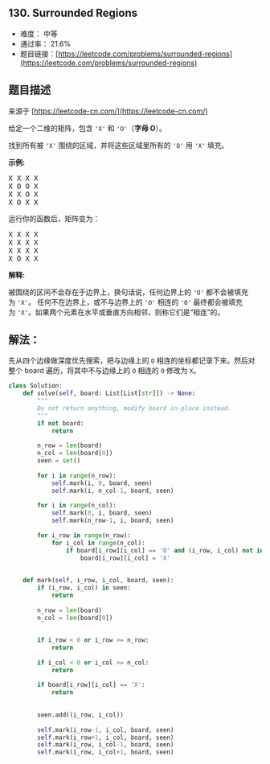 ## 130. Surrounded Regions

- 难度： 中等
- 通过率： 21.6%
- 题目链接：[https://leetcode.com/problems/surrounded-regions](https://leetcode.com/problems/surrounded-regions)


## 题目描述

来源于 [https://leetcode-cn.com/](https://leetcode-cn.com/)

<p>给定一个二维的矩阵，包含&nbsp;<code>&#39;X&#39;</code>&nbsp;和&nbsp;<code>&#39;O&#39;</code>（<strong>字母 O</strong>）。</p>

<p>找到所有被 <code>&#39;X&#39;</code> 围绕的区域，并将这些区域里所有的&nbsp;<code>&#39;O&#39;</code> 用 <code>&#39;X&#39;</code> 填充。</p>

<p><strong>示例:</strong></p>

<pre>X X X X
X O O X
X X O X
X O X X
</pre>

<p>运行你的函数后，矩阵变为：</p>

<pre>X X X X
X X X X
X X X X
X O X X
</pre>

<p><strong>解释:</strong></p>

<p>被围绕的区间不会存在于边界上，换句话说，任何边界上的&nbsp;<code>&#39;O&#39;</code>&nbsp;都不会被填充为&nbsp;<code>&#39;X&#39;</code>。 任何不在边界上，或不与边界上的&nbsp;<code>&#39;O&#39;</code>&nbsp;相连的&nbsp;<code>&#39;O&#39;</code>&nbsp;最终都会被填充为&nbsp;<code>&#39;X&#39;</code>。如果两个元素在水平或垂直方向相邻，则称它们是&ldquo;相连&rdquo;的。</p>


## 解法：

先从四个边缘做深度优先搜索，把与边缘上的 `O` 相连的坐标都记录下来。然后对整个 board 遍历，将其中不与边缘上的 `O` 相连的 `O` 修改为 `X`。


```python
class Solution:
    def solve(self, board: List[List[str]]) -> None:
        """
        Do not return anything, modify board in-place instead.
        """
        if not board:
            return
        
        n_row = len(board)        
        n_col = len(board[0])
        seen = set()
        
        for i in range(n_row):
            self.mark(i, 0, board, seen)
            self.mark(i, n_col-1, board, seen)
            
        for i in range(n_col):
            self.mark(0, i, board, seen)
            self.mark(n_row-1, i, board, seen)
            
        for i_row in range(n_row):
            for i_col in range(n_col):
                if board[i_row][i_col] == 'O' and (i_row, i_col) not in seen:
                    board[i_row][i_col] = 'X'
        
            
    def mark(self, i_row, i_col, board, seen):
        if (i_row, i_col) in seen:
            return
        
        n_row = len(board)
        n_col = len(board[0])
        
        
        if i_row < 0 or i_row >= n_row:
            return
        
        if i_col < 0 or i_col >= n_col:
            return
        
        if board[i_row][i_col] == 'X':
            return
        
        
        seen.add((i_row, i_col))
        
        self.mark(i_row-1, i_col, board, seen)
        self.mark(i_row+1, i_col, board, seen)
        self.mark(i_row, i_col-1, board, seen)
        self.mark(i_row, i_col+1, board, seen)
```